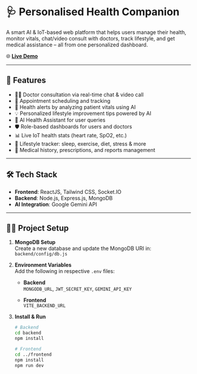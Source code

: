 # 🩺 Personalised Health Companion

A smart AI & IoT-based web platform that helps users manage their health, monitor vitals, chat/video consult with doctors, track lifestyle, and get medical assistance – all from one personalized dashboard.

🌐 **[Live Demo](https://personalized-health-companion.vercel.app/)**

---

## 🚀 Features
- 🧑‍⚕️ Doctor consultation via real-time chat & video call
- 📅 Appointment scheduling and tracking
- 🚨 Health alerts by analyzing patient vitals using AI
- 💡 Personalized lifestyle improvement tips powered by AI
- 🧠 AI Health Assistant for user queries
- 🛡️ Role-based dashboards for users and doctors
- 📊 Live IoT health stats (heart rate, SpO2, etc.)
- 🥗 Lifestyle tracker: sleep, exercise, diet, stress & more
- 🧾 Medical history, prescriptions, and reports management

---

## 🛠️ Tech Stack

- **Frontend**: ReactJS, Tailwind CSS, Socket.IO
- **Backend**: Node.js, Express.js, MongoDB
- **AI Integration**: Google Gemini API

---

## 🧑‍💻 Project Setup

1. **MongoDB Setup**  
   Create a new database and update the MongoDB URI in:  
   `backend/config/db.js`

2. **Environment Variables**  
   Add the following in respective `.env` files:

   - **Backend**  
     `MONGODB_URL`, `JWT_SECRET_KEY`, `GEMINI_API_KEY`

   - **Frontend**  
     `VITE_BACKEND_URL`

3. **Install & Run**

   ```bash
   # Backend
   cd backend
   npm install

   # Frontend
   cd ../frontend
   npm install
   npm run dev
